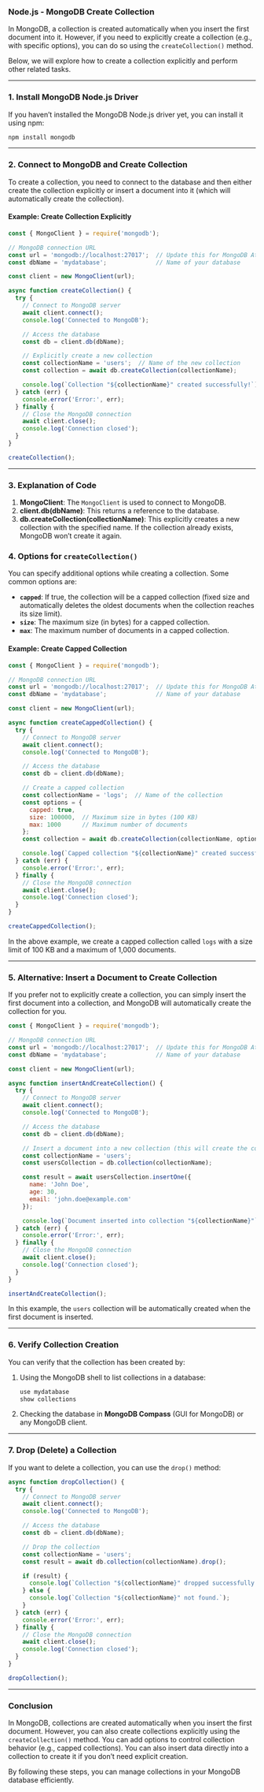 ### **Node.js - MongoDB Create Collection**

In MongoDB, a collection is created automatically when you insert the first document into it. However, if you need to explicitly create a collection (e.g., with specific options), you can do so using the `createCollection()` method.

Below, we will explore how to create a collection explicitly and perform other related tasks.

---

### **1. Install MongoDB Node.js Driver**

If you haven’t installed the MongoDB Node.js driver yet, you can install it using npm:

```bash
npm install mongodb
```

---

### **2. Connect to MongoDB and Create Collection**

To create a collection, you need to connect to the database and then either create the collection explicitly or insert a document into it (which will automatically create the collection).

#### **Example: Create Collection Explicitly**

```javascript
const { MongoClient } = require('mongodb');

// MongoDB connection URL
const url = 'mongodb://localhost:27017';  // Update this for MongoDB Atlas if needed
const dbName = 'mydatabase';              // Name of your database

const client = new MongoClient(url);

async function createCollection() {
  try {
    // Connect to MongoDB server
    await client.connect();
    console.log('Connected to MongoDB');

    // Access the database
    const db = client.db(dbName);

    // Explicitly create a new collection
    const collectionName = 'users';  // Name of the new collection
    const collection = await db.createCollection(collectionName);

    console.log(`Collection "${collectionName}" created successfully!`);
  } catch (err) {
    console.error('Error:', err);
  } finally {
    // Close the MongoDB connection
    await client.close();
    console.log('Connection closed');
  }
}

createCollection();
```

---

### **3. Explanation of Code**

1. **MongoClient**: The `MongoClient` is used to connect to MongoDB.
2. **client.db(dbName)**: This returns a reference to the database.
3. **db.createCollection(collectionName)**: This explicitly creates a new collection with the specified name. If the collection already exists, MongoDB won’t create it again.

### **4. Options for `createCollection()`**

You can specify additional options while creating a collection. Some common options are:

- **`capped`**: If true, the collection will be a capped collection (fixed size and automatically deletes the oldest documents when the collection reaches its size limit).
- **`size`**: The maximum size (in bytes) for a capped collection.
- **`max`**: The maximum number of documents in a capped collection.

#### **Example: Create Capped Collection**

```javascript
const { MongoClient } = require('mongodb');

// MongoDB connection URL
const url = 'mongodb://localhost:27017';  // Update this for MongoDB Atlas if needed
const dbName = 'mydatabase';              // Name of your database

const client = new MongoClient(url);

async function createCappedCollection() {
  try {
    // Connect to MongoDB server
    await client.connect();
    console.log('Connected to MongoDB');

    // Access the database
    const db = client.db(dbName);

    // Create a capped collection
    const collectionName = 'logs';  // Name of the collection
    const options = {
      capped: true,
      size: 100000,  // Maximum size in bytes (100 KB)
      max: 1000      // Maximum number of documents
    };
    const collection = await db.createCollection(collectionName, options);

    console.log(`Capped collection "${collectionName}" created successfully!`);
  } catch (err) {
    console.error('Error:', err);
  } finally {
    // Close the MongoDB connection
    await client.close();
    console.log('Connection closed');
  }
}

createCappedCollection();
```

In the above example, we create a capped collection called `logs` with a size limit of 100 KB and a maximum of 1,000 documents.

---

### **5. Alternative: Insert a Document to Create Collection**

If you prefer not to explicitly create a collection, you can simply insert the first document into a collection, and MongoDB will automatically create the collection for you.

```javascript
const { MongoClient } = require('mongodb');

// MongoDB connection URL
const url = 'mongodb://localhost:27017';  // Update this for MongoDB Atlas if needed
const dbName = 'mydatabase';              // Name of your database

const client = new MongoClient(url);

async function insertAndCreateCollection() {
  try {
    // Connect to MongoDB server
    await client.connect();
    console.log('Connected to MongoDB');

    // Access the database
    const db = client.db(dbName);

    // Insert a document into a new collection (this will create the collection automatically)
    const collectionName = 'users';
    const usersCollection = db.collection(collectionName);

    const result = await usersCollection.insertOne({
      name: 'John Doe',
      age: 30,
      email: 'john.doe@example.com'
    });

    console.log(`Document inserted into collection "${collectionName}"`);
  } catch (err) {
    console.error('Error:', err);
  } finally {
    // Close the MongoDB connection
    await client.close();
    console.log('Connection closed');
  }
}

insertAndCreateCollection();
```

In this example, the `users` collection will be automatically created when the first document is inserted.

---

### **6. Verify Collection Creation**

You can verify that the collection has been created by:

1. Using the MongoDB shell to list collections in a database:
   ```bash
   use mydatabase
   show collections
   ```

2. Checking the database in **MongoDB Compass** (GUI for MongoDB) or any MongoDB client.

---

### **7. Drop (Delete) a Collection**

If you want to delete a collection, you can use the `drop()` method:

```javascript
async function dropCollection() {
  try {
    // Connect to MongoDB server
    await client.connect();
    console.log('Connected to MongoDB');

    // Access the database
    const db = client.db(dbName);

    // Drop the collection
    const collectionName = 'users';
    const result = await db.collection(collectionName).drop();

    if (result) {
      console.log(`Collection "${collectionName}" dropped successfully!`);
    } else {
      console.log(`Collection "${collectionName}" not found.`);
    }
  } catch (err) {
    console.error('Error:', err);
  } finally {
    // Close the MongoDB connection
    await client.close();
    console.log('Connection closed');
  }
}

dropCollection();
```

---

### **Conclusion**

In MongoDB, collections are created automatically when you insert the first document. However, you can also create collections explicitly using the `createCollection()` method. You can add options to control collection behavior (e.g., capped collections). You can also insert data directly into a collection to create it if you don’t need explicit creation.

By following these steps, you can manage collections in your MongoDB database efficiently.

